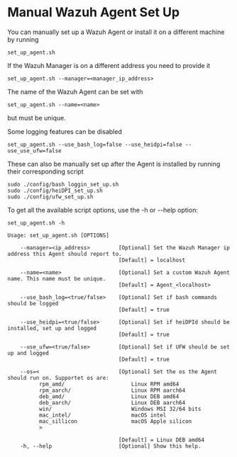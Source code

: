 # Manual Wazuh Agent Set Up
You can manually set up a Wazuh Agent or install it on a different machine by running 
```
set_up_agent.sh
```

If the Wazuh Manager is on a different address you need to provide it
```
set_up_agent.sh --manager=<manager_ip_address>
```

The name of the Wazuh Agent can be set with
```
set_up_agent.sh --name=<name>
```
but must be unique.

Some logging features can be disabled 
```
set_up_agent.sh --use_bash_log=false --use_heidpi=false --use_use_ufw=false
```
These can also be manually set up after the Agent is installed by running their corresponding script
```
sudo ./config/bash_loggin_set_up.sh
sudo ./config/heiDPI_set_up.sh
sudo ./config/ufw_set_up.sh
```


To get all the available script options, use the -h or --help option:
```
set_up_agent.sh -h

Usage: set_up_agent.sh [OPTIONS]

    --manager=<ip_address>         [Optional] Set the Wazuh Manager ip address this Agent should report to.
                                   [Default] = localhost

    --name=<name>                  [Optional] Set a custom Wazuh Agent name. This name must be unique.
                                   [Default] = Agent_<localhost>
        
    --use_bash_log=<true/false>    [Optional] Set if bash commands should be logged
                                   [Default] = true

    --use_heidpi=<true/false>      [Optional] Set if heiDPId should be installed, set up and logged
                                   [Default] = true

    --use_ufw=<true/false>         [Optional] Set if UFW should be set up and logged
                                   [Default] = true

    --os=<                         [Optional] Set the os the Agent should run on. Supportet os are:
          rpm_amd/                     Linux RPM amd64
          rpm_aarch/                   Linux RPM aarch64
          deb_amd/                     Linux DEB amd64
          deb_aarch/                   Linux DEB aarch64
          win/                         Windows MSI 32/64 bits
          mac_intel/                   macOS intel
          mac_sillicon                 macOS Apple silicon
          >

                                   [Default] = Linux DEB amd64
    -h, --help                     [Optional] Show this help.

```
